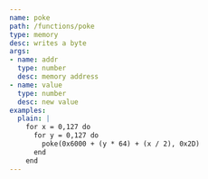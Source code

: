```yaml
---
name: poke
path: /functions/poke
type: memory
desc: writes a byte
args:
- name: addr
  type: number
  desc: memory address
- name: value
  type: number
  desc: new value
examples:
  plain: |
    for x = 0,127 do
      for y = 0,127 do
        poke(0x6000 + (y * 64) + (x / 2), 0x2D)
      end
    end
---
```


